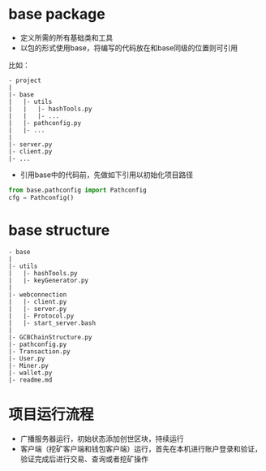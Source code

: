 # base package

- 定义所需的所有基础类和工具
- 以包的形式使用base，将编写的代码放在和base同级的位置则可引用

比如：

```text
- project
|
|- base
|   |- utils
|   |   |- hashTools.py
|   |   |- ...
|   |- pathconfig.py
|   |- ...
|   
|- server.py
|- client.py
|- ...
```

- 引用base中的代码前，先做如下引用以初始化项目路径

```python
from base.pathconfig import Pathconfig
cfg = Pathconfig()
```

# base structure

```text
- base
|
|- utils
|   |- hashTools.py
|   |- keyGenerator.py
|
|- webconnection
|   |- client.py
|   |- server.py
|   |- Protocol.py
|   |- start_server.bash
|
|- GCBChainStructure.py
|- pathconfig.py
|- Transaction.py
|- User.py
|- Miner.py
|- wallet.py
|- readme.md
```

# 项目运行流程

- 广播服务器运行，初始状态添加创世区块，持续运行
- 客户端（挖矿客户端和钱包客户端）运行，首先在本机进行账户登录和验证，验证完成后进行交易、查询或者挖矿操作